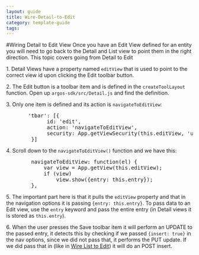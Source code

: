 ---
layout: guide
title: Wire-Detail-to-Edit
category: template-guide
tags: 
---
#Wiring Detail to Edit View
Once you have an Edit View defined for an entity you will need to go back to the Detail and List view to point them in the right direction. This topic covers going from Detail to Edit

1\. Detail Views have a property named `editView` that is used to point to the correct view id upon clicking the Edit toolbar button.

2\. The Edit button is a toolbar item and is defined in the `createToolLayout` function. Open up `argos-sdk/src/Detail.js` and find the definition.

3\. Only one item is defined and its action is `navigateToEditView`:

<pre class="brush: js">
       'tbar': [{
             id: 'edit',
             action: 'navigateToEditView',
             security: App.getViewSecurity(this.editView, 'update')
        }]
</pre>

4\. Scroll down to the `navigateToEditView()` function and we have this:

<pre class="brush: js">
        navigateToEditView: function(el) {
            var view = App.getView(this.editView);
            if (view)
                view.show({entry: this.entry});
        },
</pre>

5\. The important part here is that it pulls the `editView` property and that in the navigation options it is passing `{entry: this.entry}`. To pass data to an Edit view, use the `entry` keyword and pass the entire entry (in Detail views it is stored as `this.entry`).

6\. When the user presses the Save toolbar item it will perform an UPDATE to the passed entry, it detects this by checking if we passed `{insert: true}` in the nav options, since we did not pass that, it performs the PUT update. If we did pass that in (like in [Wire List to Edit](Wire-List-to-Edit.html)) it will do an POST insert.